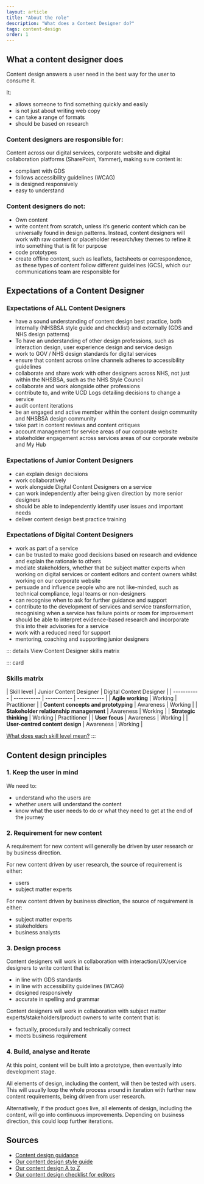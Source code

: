 ```yaml
---
layout: article
title: "About the role"
description: "What does a Content Designer do?"
tags: content-design
order: 1
---
```

## What a content designer does

Content design answers a user need in the best way for the user to consume it.​

It:​

- allows someone to find something quickly and easily​
- is not just about writing web copy​
- can take a range of formats​
- should be based on research​

### Content designers are responsible for:

Content across our digital services, corporate website and digital collaboration platforms (SharePoint, Yammer), making sure content is: 

- compliant with GDS
- follows accessibility guidelines (WCAG)
- is designed responsively
- easy to understand

### Content designers do not:

- Own content
- write content from scratch, unless it’s generic content which can be universally found in design patterns. Instead, content designers will work with raw content or placeholder research/key themes to refine it into something that is fit for purpose
- code prototypes
- create offline content, such as leaflets, factsheets or correspondence, as these types of content follow different guidelines (GCS), which our communications team are responsible for
 
## Expectations of a Content Designer

### Expectations of ALL Content Designers

- have a sound understanding of content design best practice, both internally (NHSBSA style guide and checklist) and externally (GDS and NHS design patterns)
- To have an understanding of other design professions, such as interaction design, user experience design and service design
- work to GOV / NHS design standards for digital services
- ensure that content across online channels adheres to accessibility guidelines
- collaborate and share work with other designers across NHS, not just within the NHSBSA, such as the NHS Style Council
- collaborate and work alongside other professions
- contribute to, and write UCD Logs detailing decisions to change a service
- audit content iterations
- be an engaged and active member within the content design community and NHSBSA design community
- take part in content reviews and content critiques
- account management for service areas of our corporate website
- stakeholder engagement across services areas of our corporate website and My Hub

### Expectations of Junior Content Designers

- can explain design decisions
- work collaboratively
- work alongside Digital Content Designers on a service
- can work independently after being given direction by more senior designers
- should be able to independently identify user issues and important needs
- deliver content design best practice training

### Expectations of Digital Content Designers

- work as part of a service
- can be trusted to make good decisions based on research and evidence and explain the rationale to others
- mediate stakeholders, whether that be subject matter experts when working on digital services or content editors and content owners whilst working on our corporate website 
- persuade and influence people who are not like-minded, such as technical compliance, legal teams or non-designers 
- can recognise when to ask for further guidance and support
- contribute to the development of services and service transformation, recognising when a service has failure points or room for improvement
- should be able to interpret evidence-based research and incorporate this into their advisories for a service
- work with a reduced need for support
- mentoring, coaching and supporting junior designers

::: details View Content Designer skills matrix

::: card

### Skills matrix

| Skill level | Junior Content Designer | Digital Content Designer  |
| ----------- | ----------- | ----------- | ----------- |
| **Agile working** | Working | Practitioner |
| **Content concepts and prototyping** | Awareness | Working |
| **Stakeholder relationship management** | Awareness | Working |
| **Strategic thinking** | Working | Practitioner |
| **User focus** | Awareness | Working |
| **User-centred content design** | Awareness | Working |

[What does each skill level mean?](https://www.gov.uk/guidance/skill-levels-for-digital-data-and-technology-roles)
:::

## Content design principles

### 1. Keep the user in mind

We need to:

- understand who the users are
- whether users will understand the content
- know what the user needs to do or what they need to get at the end of the journey

### 2. Requirement for new content

A requirement for new content will generally be driven by user research or by business direction.

For new content driven by user research, the source of requirement is either:

- users
- subject matter experts

For new content driven by business direction, the source of requirement is either:

- subject matter experts
- stakeholders
- business analysts

### 3. Design process

Content designers will work in collaboration with interaction/UX/service designers to write content that is:

- in line with GDS standards
- in line with accessibility guidelines (WCAG)
- designed responsively
- accurate in spelling and grammar

Content designers will work in collaboration with subject matter experts/stakeholders/product owners to write content that is:

- factually, procedurally and technically correct
- meets business requirement

### 4. Build, analyse and iterate

At this point, content will be built into a prototype, then eventually into development stage.

All elements of design, including the content, will then be tested with users. This will usually loop the whole process around in iteration with further new content requirements, being driven from user research.

Alternatively, if the product goes live, all elements of design, including the content, will go into continuous improvements. Depending on business direction, this could loop further iterations. 

## Sources

- [Content design guidance](https://www.gov.uk/guidance/content-design)
- [Our content design style guide](https://nhsbsauk.sharepoint.com.mcas.ms/sites/DigitalContentDesignTeam/SitePages/NHSBSA-digital-style-guide-and-standards.aspx)
- [Our content design A to Z](https://nhsbsauk.sharepoint.com.mcas.ms/sites/DigitalContentDesignTeam/SitePages/Content-design-A-to-Z.aspx)
- [Our content design checklist for editors](https://nhsbsauk.sharepoint.com.mcas.ms/sites/DigitalContentDesignTeam/SitePages/Content-checklist-for-editors.aspx)
